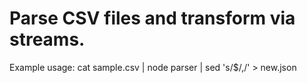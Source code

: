 # Parse CSV files and transform via streams.

Example usage:
  cat sample.csv | node parser | sed 's/$/,/' > new.json

